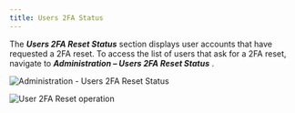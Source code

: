 ```yaml
---
title: Users 2FA Status
---
```

The ***Users 2FA Reset Status*** section displays user accounts that have requested a 2FA reset. To access the list of users that ask for a 2FA reset, navigate to ***Administration – Users 2FA Reset Status*** . 

![Administration - Users 2FA Reset Status](https://webdevolutions.azureedge.net/docs/en/server/ServerOp8037.png)  

![User 2FA Reset operation](https://webdevolutions.azureedge.net/docs/en/server/ServerOp8038.png)  
